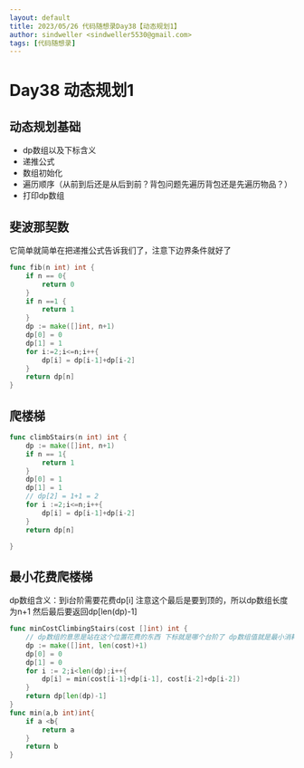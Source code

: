 ```yaml
---
layout: default
title: 2023/05/26 代码随想录Day38【动态规划1】
author: sindweller <sindweller5530@gmail.com>
tags: [代码随想录]
---
```


# Day38 动态规划1

## 动态规划基础

- dp数组以及下标含义
- 递推公式
- 数组初始化
- 遍历顺序（从前到后还是从后到前？背包问题先遍历背包还是先遍历物品？）
- 打印dp数组

## 斐波那契数

它简单就简单在把递推公式告诉我们了，注意下边界条件就好了

```go
func fib(n int) int {
    if n == 0{
        return 0
    }
    if n ==1 {
        return 1
    }
    dp := make([]int, n+1)
    dp[0] = 0
    dp[1] = 1
    for i:=2;i<=n;i++{
        dp[i] = dp[i-1]+dp[i-2]
    }
    return dp[n]
}
```

## 爬楼梯

```go
func climbStairs(n int) int {
    dp := make([]int, n+1)
    if n == 1{
        return 1
    }
    dp[0] = 1
    dp[1] = 1
    // dp[2] = 1+1 = 2
    for i :=2;i<=n;i++{
        dp[i] = dp[i-1]+dp[i-2]
    } 
    return dp[n]

}
```

## 最小花费爬楼梯

dp数组含义：到i台阶需要花费dp[i]
注意这个最后是要到顶的，所以dp数组长度为n+1 然后最后要返回dp[len(dp)-1]

```go
func minCostClimbingStairs(cost []int) int {
    // dp数组的意思是站在这个位置花费的东西 下标就是哪个台阶了 dp数组值就是最小消耗
    dp := make([]int, len(cost)+1)
    dp[0] = 0
    dp[1] = 0
    for i := 2;i<len(dp);i++{
        dp[i] = min(cost[i-1]+dp[i-1], cost[i-2]+dp[i-2])
    }
    return dp[len(dp)-1]
}
func min(a,b int)int{
    if a <b{
        return a
    }
    return b
}
```